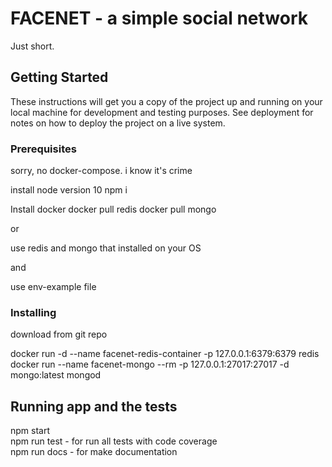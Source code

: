 # FACENET - a simple social network

Just short.

## Getting Started

These instructions will get you a copy of the project up and running on your local machine for development and testing purposes. See deployment for notes on how to deploy the project on a live system.

### Prerequisites

sorry, no docker-compose. i know it's crime

install node version 10
npm i

Install docker
docker pull redis
docker pull mongo

or

use redis and mongo that installed on your OS

and

use env-example file

### Installing

download from git repo

docker run -d --name facenet-redis-container -p 127.0.0.1:6379:6379 redis <br/>
docker run --name facenet-mongo --rm -p 127.0.0.1:27017:27017 -d mongo:latest mongod <br/>

## Running app and the tests

npm start <br/>
npm run test - for run all tests with code coverage <br/>
npm run docs - for make documentation <br/>

